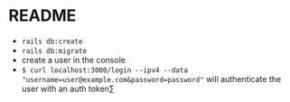 # README

- `rails db:create`
-  `rails db:migrate`
- create a user in the console
- `$ curl localhost:3000/login --ipv4 --data "username=user@example.com&password=password"`
will authenticate the user with an auth token∑
